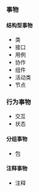 ### 事物

#### 结构型事物
- 类
- 接口
- 用例
- 协作
- 组件
- 活动类
- 节点

### 行为事物
- 交互
- 状态

#### 分组事物
- 包

#### 注释事物
- 注释
